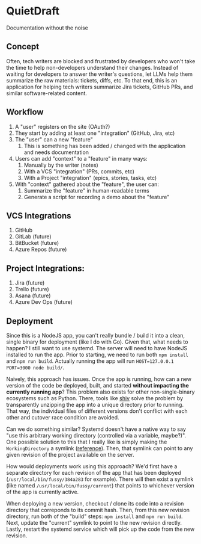 # QuietDraft

Documentation without the noise

## Concept

Often, tech writers are blocked and frustrated by developers who won't take the time to help non-developers understand their changes.
Instead of waiting for developers to answer the writer's questions, let LLMs help them summarize the raw materials: tickets, diffs, etc.
To that end, this is an application for helping tech writers summarize Jira tickets, GitHub PRs, and similar software-related content.

## Workflow

1. A "user" registers on the site (OAuth?)
2. They start by adding at least one "integration" (GitHub, Jira, etc)
3. The "user" can a new "feature"
   1. This is something has been added / changed with the application and needs documentation
4. Users can add "context" to a "feature" in many ways:
   1. Manually by the writer (notes)
   2. With a VCS "integration" (PRs, commits, etc)
   3. With a Project "integration" (epics, stories, tasks, etc)
5. With "context" gathered about the "feature", the user can:
   1. Summarize the "feature" in human-readable terms
   2. Generate a script for recording a demo about the "feature"

## VCS Integrations

1. GitHub
2. GitLab (future)
3. BitBucket (future)
4. Azure Repos (future)

## Project Integrations:

1. Jira (future)
2. Trello (future)
3. Asana (future)
4. Azure Dev Ops (future)

## Deployment

Since this is a NodeJS app, you can't really bundle / build it into a clean, single binary for deployment (like I do with Go).
Given that, what needs to happen?
I still want to use systemd.
The server will need to have NodeJS installed to run the app.
Prior to starting, we need to run both `npm install` and `npm run build`.
Actually running the app will run `HOST=127.0.0.1 PORT=3000 node build/`.

Naively, this approach has issues.
Once the app is running, how can a new version of the code be deployed, built, and started **without impacting the currently running app**?
This problem also exists for other non-single-binary ecosystems such as Python.
There, tools like [shiv](https://shiv.readthedocs.io/en/latest/) solve the problem by transparently unzipping the app into a unique directory prior to running.
That way, the individual files of different versions don't conflict with each other and cutover race condition are avoided.

Can we do something similar?
Systemd doesn't have a native way to say "use this arbitrary working directory (controlled via a variable, maybe?)".
One possible solution to this that I really like is simply making the `WorkingDirectory` a symlink ([reference](https://unix.stackexchange.com/a/629958)).
Then, that symlink can point to any given revision of the project available on the server.

How would deployments work using this approach?
We'd first have a separate directory for each revision of the app that has been deployed (`/usr/local/bin/fussy/384a283` for example).
There will then exist a symlink (like named `/usr/local/bin/fussy/current`) that points to whichever version of the app is currently active.

When deploying a new version, checkout / clone its code into a revision directory that correponds to its commit hash.
Then, from this new revision directory, run both of the "build" steps: `npm install` and `npm run build`.
Next, update the "current" symlink to point to the new revision directly.
Lastly, restart the systemd service which will pick up the code from the new revision.

